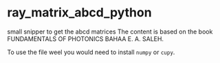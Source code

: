 # ray_matrix_abcd_python
small snipper to get the abcd matrices
The content is based on the book FUNDAMENTALS OF PHOTONICS 
BAHAA E. A. SALEH.

To use the file weel you would need to install `numpy` or `cupy`.
